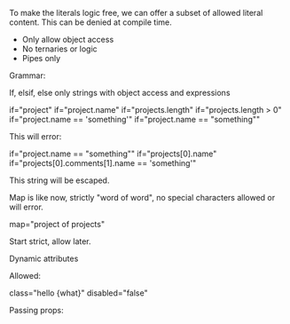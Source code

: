 To make the literals logic free, we can offer a subset of allowed literal content. This can be denied at compile time.

- Only allow object access
- No ternaries or logic
- Pipes only


Grammar:

If, elsif, else only strings with object access and expressions

if="project"
if="project.name"
if="projects.length"
if="projects.length > 0"
if="project.name == 'something'"
if="project.name == \"something\""

This will error:

if="project.name == "something""
if="projects[0].name"
if="projects[0].comments[1].name == 'something'"

This string will be escaped.

Map is like now, strictly "word of word", no special characters allowed or will error.

map="project of projects"

Start strict, allow later.

Dynamic attributes

Allowed:

class="hello {what}"
disabled="false"

Passing props:

<card product="product">
<card product="{product}">
